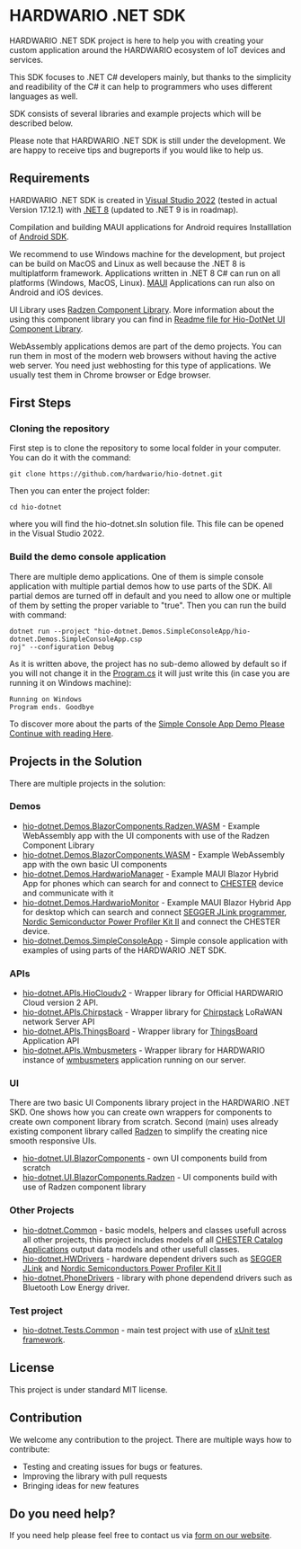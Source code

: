 # HARDWARIO .NET SDK

HARDWARIO .NET SDK project is here to help you with creating your custom application around the HARDWARIO ecosystem of IoT devices and services. 

This SDK focuses to .NET C# developers mainly, but thanks to the simplicity and readibility of the C# it can help to programmers who uses different languages as well. 

SDK consists of several libraries and example projects which will be described below. 

Please note that HARDWARIO .NET SDK is still under the development. We are happy to receive tips and bugreports if you would like to help us.

## Requirements

HARDWARIO .NET SDK is created in [Visual Studio 2022](https://visualstudio.microsoft.com/vs/) (tested in actual Version 17.12.1) with [.NET 8](https://dotnet.microsoft.com/en-us/download/dotnet/8.0) (updated to .NET 9 is in roadmap). 

Compilation and building MAUI applications for Android requires Installlation of [Android SDK](https://visualstudio.microsoft.com/vs/android/).

We recommend to use Windows machine for the development, but project can be build on MacOS and Linux as well because the .NET 8 is multiplatform framework. Applications written in .NET 8 C# can run on all platforms (Windows, MacOS, Linux). [MAUI](https://dotnet.microsoft.com/en-us/apps/maui) Applications can run also on Android and iOS devices.

UI Library uses [Radzen Component Library](https://blazor.radzen.com/?theme=material3). More information about the using this component library you can find in [Readme file for Hio-DotNet UI Component Library](./hio-dotnet.UI.BlazorComponents.Radzen/README.md).

WebAssembly applications demos are part of the demo projects. You can run them in most of the modern web browsers without having the active web server. You need just webhosting for this type of applications. We usually test them in Chrome browser or Edge browser.

## First Steps

### Cloning the repository

First step is to clone the repository to some local folder in your computer. You can do it with the command:
```
git clone https://github.com/hardwario/hio-dotnet.git
```

Then you can enter the project folder:

```
cd hio-dotnet
```
where you will find the hio-dotnet.sln solution file. This file can be opened in the Visual Studio 2022.

### Build the demo console application

There are multiple demo applications. One of them is simple console application with multiple partial demos how to use parts of the SDK. All partial demos are turned off in default and you need to allow one or multiple of them by setting the proper variable to "true". Then you can run the build with command:

```
dotnet run --project "hio-dotnet.Demos.SimpleConsoleApp/hio-dotnet.Demos.SimpleConsoleApp.csp
roj" --configuration Debug
```

As it is written above, the project has no sub-demo allowed by default so if you will not change it in the [Program.cs](/hio-dotnet.Demos.SimpleConsoleApp/Program.cs) it will just write this (in case you are running it on Windows machine):

```
Running on Windows
Program ends. Goodbye
```

To discover more about the parts of the [Simple Console App Demo Please Continue with reading Here](/hio-dotnet.Demos.SimpleConsoleApp/).

## Projects in the Solution

There are multiple projects in the solution:

### Demos

- [hio-dotnet.Demos.BlazorComponents.Radzen.WASM](./hio-dotnet.Demos.BlazorComponents.Radzen.WASM/) - Example WebAssembly app with the UI components with use of the Radzen Component Library
- [hio-dotnet.Demos.BlazorComponents.WASM](./hio-dotnet.Demos.BlazorComponents.WASM/) - Example WebAssembly app with the own basic UI components
- [hio-dotnet.Demos.HardwarioManager](./hio-dotnet.Demos.HardwarioManager/) - Example MAUI Blazor Hybrid App for phones which can search for and connect to [CHESTER]() device and communicate with it
- [hio-dotnet.Demos.HardwarioMonitor](./hio-dotnet.Demos.HardwarioMonitor/) - Example MAUI Blazor Hybrid App for desktop which can search and connect [SEGGER JLink programmer](https://www.segger.com/downloads/jlink/), [Nordic Semiconductor Power Profiler Kit II](https://www.nordicsemi.com/Products/Development-hardware/Power-Profiler-Kit-2) and connect the CHESTER device.
- [hio-dotnet.Demos.SimpleConsoleApp](./hio-dotnet.Demos.SimpleConsoleApp/) - Simple console application with examples of using parts of the HARDWARIO .NET SDK.

### APIs

- [hio-dotnet.APIs.HioCloudv2](./hio-dotnet.APIs.HioCloudv2/) - Wrapper library for Official HARDWARIO Cloud version 2 API. 
- [hio-dotnet.APIs.Chirpstack](./hio-dotnet.APIs.Chirpstack/) - Wrapper library for [Chirpstack](https://www.chirpstack.io/) LoRaWAN network Server API
- [hio-dotnet.APIs.ThingsBoard](./hio-dotnet.APIs.ThingsBoard/) - Wrapper library for [ThingsBoard](https://thingsboard.io/) Application API
- [hio-dotnet.APIs.Wmbusmeters](./hio-dotnet.APIs.Wmbusmeters/) - Wrapper library for HARDWARIO instance of [wmbusmeters](https://github.com/wmbusmeters/wmbusmeters) application running on our server.

### UI

There are two basic UI Components library project in the HARDWARIO .NET SKD. One shows how you can create own wrappers for components to create own component library from scratch. Second (main) uses already existing component library called [Radzen](https://blazor.radzen.com/?theme=material3) to simplify the creating nice smooth responsive UIs.

- [hio-dotnet.UI.BlazorComponents](./hio-dotnet.UI.BlazorComponents/) - own UI components build from scratch
- [hio-dotnet.UI.BlazorComponents.Radzen](./hio-dotnet.UI.BlazorComponents.Radzen/) - UI components build with use of Radzen component library

### Other Projects

- [hio-dotnet.Common](./hio-dotnet.Common/) - basic models, helpers and classes usefull across all other projects, this project includes models of all [CHESTER Catalog Applications](https://www.hardwario.com/chester/catalog-applications) output data models and other usefull classes.
- [hio-dotnet.HWDrivers](./hio-dotnet.HWDrivers/) - hardware dependent drivers such as [SEGGER JLink](https://www.segger.com/downloads/jlink/) and [Nordic Semiconductors Power Profiler Kit II](https://www.nordicsemi.com/Products/Development-hardware/Power-Profiler-Kit-2)
- [hio-dotnet.PhoneDrivers](./hio-dotnet.PhoneDrivers/) - library with phone dependend drivers such as Bluetooth Low Energy driver.

### Test project

- [hio-dotnet.Tests.Common](./hio-dotnet.Tests.Common/) - main test project with use of [xUnit test framework](https://xunit.net/docs/getting-started/v2/netfx/visual-studio).

## License

This project is under standard MIT license.

## Contribution

We welcome any contribution to the project. There are multiple ways how to contribute:

- Testing and creating issues for bugs or features. 
- Improving the library with pull requests
- Bringing ideas for new features

## Do you need help?

If you need help please feel free to contact us via [form on our website](https://www.hardwario.com/contact).